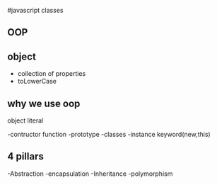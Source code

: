#javascript classes


## OOP

## object
- collection of properties
- toLowerCase

## why we use oop
object literal

-contructor function
-prototype
-classes
-instance keyword(new,this)


## 4 pillars
-Abstraction
-encapsulation
-Inheritance
-polymorphism
